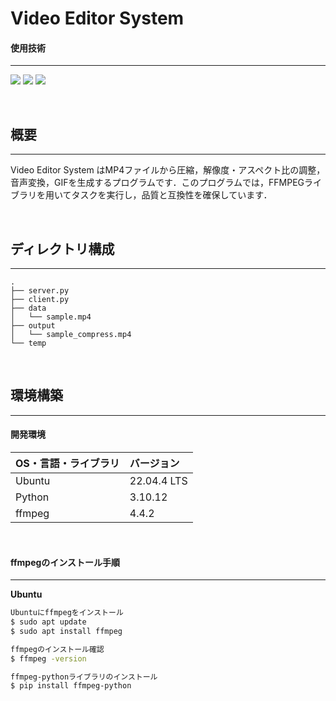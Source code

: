 # Video Editor System

#### 使用技術
---
<img src="https://img.shields.io/badge/-Linux-212121.svg?logo=linux&style=popout">
<img src="https://img.shields.io/badge/-Python-FFC107.svg?logo=python&style=popout">
<img src="https://img.shields.io/badge/-FFmpeg-007808.svg?logo=ffmpeg&style=popout">

&nbsp;

## 概要
---
Video Editor System はMP4ファイルから圧縮，解像度・アスペクト比の調整，音声変換，GIFを生成するプログラムです．このプログラムでは，FFMPEGライブラリを用いてタスクを実行し，品質と互換性を確保しています．

&nbsp;

## ディレクトリ構成
---
```
.
├── server.py
├── client.py
├── data
│   └── sample.mp4
├── output
│   └── sample_compress.mp4
└── temp
```

&nbsp;

## 環境構築
---
#### 開発環境
| OS・言語・ライブラリ | バージョン |
| :------- | :------ |
| Ubuntu | 22.04.4 LTS |
| Python | 3.10.12 |
| ffmpeg | 4.4.2 |
<br>

#### ffmpegのインストール手順
---

**Ubuntu**
```bash
Ubuntuにffmpegをインストール
$ sudo apt update
$ sudo apt install ffmpeg

ffmpegのインストール確認
$ ffmpeg -version

ffmpeg-pythonライブラリのインストール
$ pip install ffmpeg-python
```
